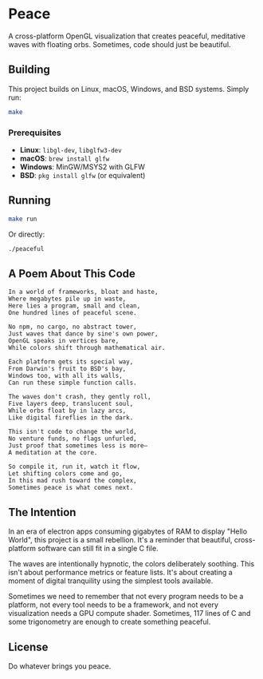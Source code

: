 # Peace

A cross-platform OpenGL visualization that creates peaceful, meditative waves with floating orbs. Sometimes, code should just be beautiful.

## Building

This project builds on Linux, macOS, Windows, and BSD systems. Simply run:

```bash
make
```

### Prerequisites

- **Linux**: `libgl-dev`, `libglfw3-dev`
- **macOS**: `brew install glfw`
- **Windows**: MinGW/MSYS2 with GLFW
- **BSD**: `pkg install glfw` (or equivalent)

## Running

```bash
make run
```

Or directly:
```bash
./peaceful
```

## A Poem About This Code

```
In a world of frameworks, bloat and haste,
Where megabytes pile up in waste,
Here lies a program, small and clean,
One hundred lines of peaceful scene.

No npm, no cargo, no abstract tower,
Just waves that dance by sine's own power,
OpenGL speaks in vertices bare,
While colors shift through mathematical air.

Each platform gets its special way,
From Darwin's fruit to BSD's bay,
Windows too, with all its walls,
Can run these simple function calls.

The waves don't crash, they gently roll,
Five layers deep, translucent soul,
While orbs float by in lazy arcs,
Like digital fireflies in the dark.

This isn't code to change the world,
No venture funds, no flags unfurled,
Just proof that sometimes less is more—
A meditation at the core.

So compile it, run it, watch it flow,
Let shifting colors come and go,
In this mad rush toward the complex,
Sometimes peace is what comes next.
```

## The Intention

In an era of electron apps consuming gigabytes of RAM to display "Hello World", this project is a small rebellion. It's a reminder that beautiful, cross-platform software can still fit in a single C file.

The waves are intentionally hypnotic, the colors deliberately soothing. This isn't about performance metrics or feature lists. It's about creating a moment of digital tranquility using the simplest tools available.

Sometimes we need to remember that not every program needs to be a platform, not every tool needs to be a framework, and not every visualization needs a GPU compute shader. Sometimes, 117 lines of C and some trigonometry are enough to create something peaceful.

## License

Do whatever brings you peace.
